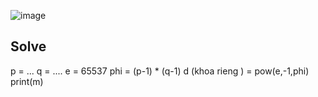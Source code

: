![image](https://github.com/user-attachments/assets/3ab74bf8-c86f-4e4c-b97f-66ecd897ae4e)

## Solve

p = ...
q = ....
e = 65537
phi = (p-1) * (q-1)
d (khoa rieng ) = pow(e,-1,phi)
print(m)
